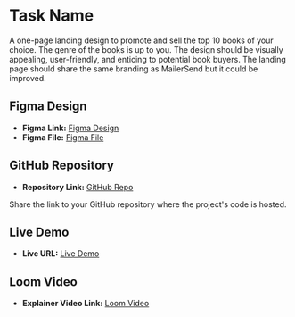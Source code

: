 # Task Name

A one-page landing design to promote and sell the top 10 books of your choice. The genre of the books is up to you. The design should be visually appealing, user-friendly, and enticing to potential book buyers. The landing page should share the same branding as MailerSend but it could be improved.

## Figma Design

- **Figma Link:** [Figma Design](https://www.figma.com/file/EhmOFKNfdvfJpkVfyQsauZ/Top-10-Books?type=design&node-id=62%3A601&mode=design&t=KX1bJng6EyeYQWx2-1)
- **Figma File:** [Figma File](https://www.figma.com/file/SisxRmku4Q4DcMxsamK5Yj/WhiteBoard?type=whiteboard&node-id=0%3A1&t=alcH61oD3DXt7Gvl-1)

## GitHub Repository

- **Repository Link:** [GitHub Repo](link_here)

Share the link to your GitHub repository where the project's code is hosted.

## Live Demo

- **Live URL:** [Live Demo](https://top10books-yoofi.netlify.app/)

## Loom Video

- **Explainer Video Link:** [Loom Video](https://www.loom.com/share/a8bc6d95d25f4e27960c529e98e2fa23?sid=097f907a-0631-49a6-9432-b6d188833261)